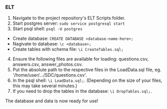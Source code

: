 ### ELT

1. Navigate to the project repository's ELT Scripts folder.
2. Start postgres server: `sudo service postgresql start`
3. Start psql shell: `psql -U postgres`
  * Create database: `CREATE DATABASE <database-name-here>;`
  * Nagivate to database: `\c <database>;`
  * Create tables with schema file: `\i CreateTables.sql;`
4. Ensure the following files are available for loading: questions.csv, answers.csv, answer_photos.csv.
5. Put the absolute path to the respective files in the LoadData.sql file, eg. '/home/user/.../SDC/questions.csv'.
6. In the psql shell: `\i LoadData.sql;`. (Depending on the size of your files, this may take several minutes.)
7. If you need to drop the tables in the database: `\i DropTables.sql;`.

The database and data is now ready for use!

